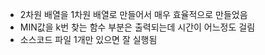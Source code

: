 - 2차원 배열을 1차원 배열로 만들어서 매우 효율적으로 만들었음
- MIN값을 k번 찾는 함수 부분은 출력되는데 시간이 어느정도 걸림
- 소스코드 파일 1개만 있으면 잘 실행됨
